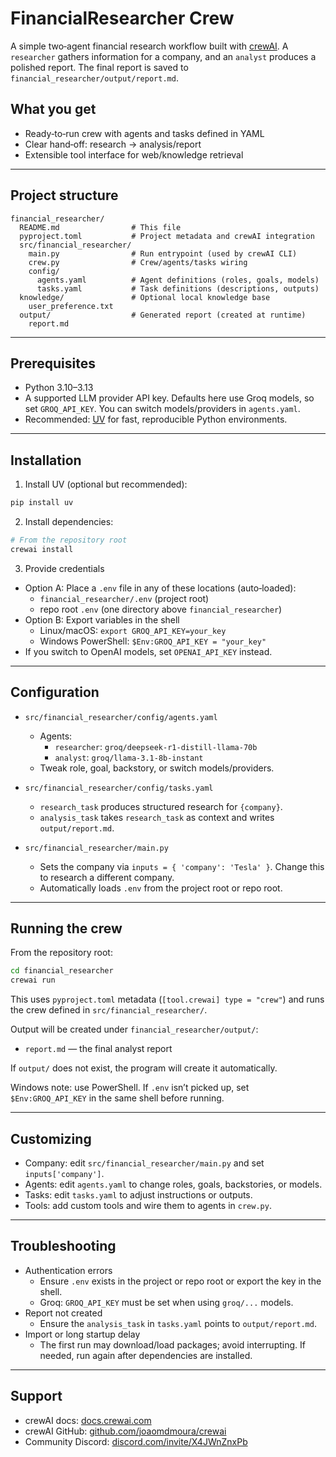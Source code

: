 # FinancialResearcher Crew

A simple two‑agent financial research workflow built with [crewAI](https://crewai.com). A `researcher` gathers information for a company, and an `analyst` produces a polished report. The final report is saved to `financial_researcher/output/report.md`.

## What you get
- Ready‑to‑run crew with agents and tasks defined in YAML
- Clear hand‑off: research → analysis/report
- Extensible tool interface for web/knowledge retrieval

---

## Project structure
```
financial_researcher/
  README.md                # This file
  pyproject.toml           # Project metadata and crewAI integration
  src/financial_researcher/
    main.py                # Run entrypoint (used by crewAI CLI)
    crew.py                # Crew/agents/tasks wiring
    config/
      agents.yaml          # Agent definitions (roles, goals, models)
      tasks.yaml           # Task definitions (descriptions, outputs)
  knowledge/               # Optional local knowledge base
    user_preference.txt
  output/                  # Generated report (created at runtime)
    report.md
```

---

## Prerequisites
- Python 3.10–3.13
- A supported LLM provider API key. Defaults here use Groq models, so set `GROQ_API_KEY`. You can switch models/providers in `agents.yaml`.
- Recommended: [UV](https://docs.astral.sh/uv/) for fast, reproducible Python environments.

---

## Installation
1) Install UV (optional but recommended):
```bash
pip install uv
```

2) Install dependencies:
```bash
# From the repository root
crewai install
```

3) Provide credentials
- Option A: Place a `.env` file in any of these locations (auto‑loaded):
  - `financial_researcher/.env` (project root)
  - repo root `.env` (one directory above `financial_researcher`)
- Option B: Export variables in the shell
  - Linux/macOS: `export GROQ_API_KEY=your_key`
  - Windows PowerShell: `$Env:GROQ_API_KEY = "your_key"`
- If you switch to OpenAI models, set `OPENAI_API_KEY` instead.

---

## Configuration
- `src/financial_researcher/config/agents.yaml`
  - Agents:
    - `researcher`: `groq/deepseek-r1-distill-llama-70b`
    - `analyst`: `groq/llama-3.1-8b-instant`
  - Tweak role, goal, backstory, or switch models/providers.

- `src/financial_researcher/config/tasks.yaml`
  - `research_task` produces structured research for `{company}`.
  - `analysis_task` takes `research_task` as context and writes `output/report.md`.

- `src/financial_researcher/main.py`
  - Sets the company via `inputs = { 'company': 'Tesla' }`. Change this to research a different company.
  - Automatically loads `.env` from the project root or repo root.

---

## Running the crew
From the repository root:
```bash
cd financial_researcher
crewai run
```
This uses `pyproject.toml` metadata (`[tool.crewai] type = "crew"`) and runs the crew defined in `src/financial_researcher/`.

Output will be created under `financial_researcher/output/`:
- `report.md` — the final analyst report

If `output/` does not exist, the program will create it automatically.

Windows note: use PowerShell. If `.env` isn’t picked up, set `$Env:GROQ_API_KEY` in the same shell before running.

---

## Customizing
- Company: edit `src/financial_researcher/main.py` and set `inputs['company']`.
- Agents: edit `agents.yaml` to change roles, goals, backstories, or models.
- Tasks: edit `tasks.yaml` to adjust instructions or outputs.
- Tools: add custom tools and wire them to agents in `crew.py`.

---

## Troubleshooting
- Authentication errors
  - Ensure `.env` exists in the project or repo root or export the key in the shell.
  - Groq: `GROQ_API_KEY` must be set when using `groq/...` models.
- Report not created
  - Ensure the `analysis_task` in `tasks.yaml` points to `output/report.md`.
- Import or long startup delay
  - The first run may download/load packages; avoid interrupting. If needed, run again after dependencies are installed.

---

## Support
- crewAI docs: [docs.crewai.com](https://docs.crewai.com)
- crewAI GitHub: [github.com/joaomdmoura/crewai](https://github.com/joaomdmoura/crewai)
- Community Discord: [discord.com/invite/X4JWnZnxPb](https://discord.com/invite/X4JWnZnxPb)
